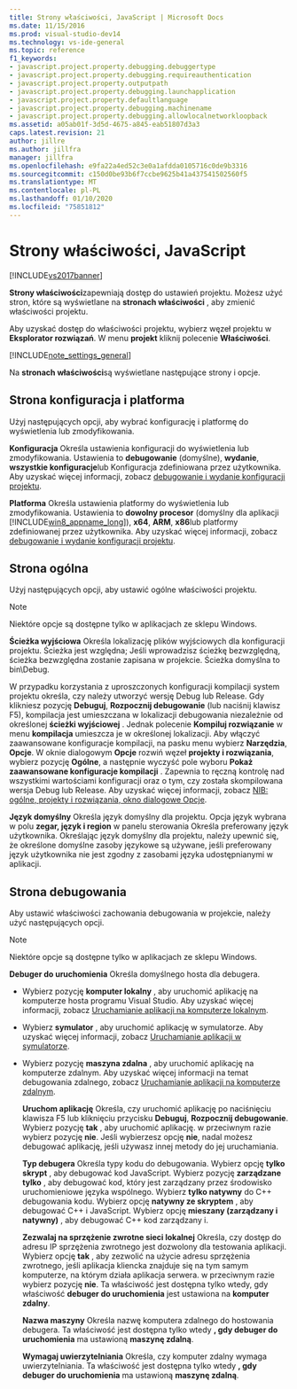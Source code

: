 ```yaml
---
title: Strony właściwości, JavaScript | Microsoft Docs
ms.date: 11/15/2016
ms.prod: visual-studio-dev14
ms.technology: vs-ide-general
ms.topic: reference
f1_keywords:
- javascript.project.property.debugging.debuggertype
- javascript.project.property.debugging.requireauthentication
- javascript.project.property.outputpath
- javascript.project.property.debugging.launchapplication
- javascript.project.property.defaultlanguage
- javascript.project.property.debugging.machinename
- javascript.project.property.debugging.allowlocalnetworkloopback
ms.assetid: a05ab01f-3d5d-4675-a845-eab51807d3a3
caps.latest.revision: 21
author: jillre
ms.author: jillfra
manager: jillfra
ms.openlocfilehash: e9fa22a4ed52c3e0a1afdda0105716c0de9b3316
ms.sourcegitcommit: c150d0be93b6f7ccbe9625b41a437541502560f5
ms.translationtype: MT
ms.contentlocale: pl-PL
ms.lasthandoff: 01/10/2020
ms.locfileid: "75851812"
---
```

# <a name="property-pages-javascript"></a>Strony właściwości, JavaScript
[!INCLUDE[vs2017banner](../../includes/vs2017banner.md)]

**Strony właściwości**zapewniają dostęp do ustawień projektu. Możesz użyć stron, które są wyświetlane na **stronach właściwości** , aby zmienić właściwości projektu.

 Aby uzyskać dostęp do właściwości projektu, wybierz węzeł projektu w **Eksplorator rozwiązań**. W menu **projekt** kliknij polecenie **Właściwości**.

 [!INCLUDE[note_settings_general](../../includes/note-settings-general-md.md)]

 Na **stronach właściwości**są wyświetlane następujące strony i opcje.

## <a name="configuration-and-platform-page"></a>Strona konfiguracja i platforma
 Użyj następujących opcji, aby wybrać konfigurację i platformę do wyświetlenia lub zmodyfikowania.

 **Konfiguracja** Określa ustawienia konfiguracji do wyświetlenia lub zmodyfikowania. Ustawienia to **debugowanie** (domyślne), **wydanie**, **wszystkie konfiguracje**lub Konfiguracja zdefiniowana przez użytkownika. Aby uzyskać więcej informacji, zobacz [debugowanie i wydanie konfiguracji projektu](https://msdn.microsoft.com/0440b300-0614-4511-901a-105b771b236e).

 **Platforma** Określa ustawienia platformy do wyświetlenia lub zmodyfikowania. Ustawienia to **dowolny procesor** (domyślny dla aplikacji [!INCLUDE[win8_appname_long](../../includes/win8-appname-long-md.md)]), **x64**, **ARM**, **x86**lub platformy zdefiniowanej przez użytkownika. Aby uzyskać więcej informacji, zobacz [debugowanie i wydanie konfiguracji projektu](https://msdn.microsoft.com/0440b300-0614-4511-901a-105b771b236e).

## <a name="general-page"></a>Strona ogólna
 Użyj następujących opcji, aby ustawić ogólne właściwości projektu.

> [!NOTE]
> Niektóre opcje są dostępne tylko w aplikacjach ze sklepu Windows.

 **Ścieżka wyjściowa** Określa lokalizację plików wyjściowych dla konfiguracji projektu. Ścieżka jest względna; Jeśli wprowadzisz ścieżkę bezwzględną, ścieżka bezwzględna zostanie zapisana w projekcie. Ścieżka domyślna to bin\Debug.

 W przypadku korzystania z uproszczonych konfiguracji kompilacji system projektu określa, czy należy utworzyć wersję Debug lub Release. Gdy klikniesz pozycję **Debuguj**, **Rozpocznij debugowanie** (lub naciśnij klawisz F5), kompilacja jest umieszczana w lokalizacji debugowania niezależnie od określonej **ścieżki wyjściowej** . Jednak polecenie **Kompiluj rozwiązanie** w menu **kompilacja** umieszcza je w określonej lokalizacji. Aby włączyć zaawansowane konfiguracje kompilacji, na pasku menu wybierz **Narzędzia**, **Opcje**. W oknie dialogowym **Opcje** rozwiń węzeł **projekty i rozwiązania**, wybierz pozycję **Ogólne**, a następnie wyczyść pole wyboru **Pokaż zaawansowane konfiguracje kompilacji** . Zapewnia to ręczną kontrolę nad wszystkimi wartościami konfiguracji oraz o tym, czy została skompilowana wersja Debug lub Release. Aby uzyskać więcej informacji, zobacz [NIB: ogólne, projekty i rozwiązania, okno dialogowe Opcje](https://msdn.microsoft.com/8f8e37e8-b28d-4b13-bfeb-ea4d3312aeca).

 **Język domyślny** Określa język domyślny dla projektu. Opcja język wybrana w polu **zegar, język i region** w panelu sterowania Określa preferowany język użytkownika. Określając język domyślny dla projektu, należy upewnić się, że określone domyślne zasoby językowe są używane, jeśli preferowany język użytkownika nie jest zgodny z zasobami języka udostępnianymi w aplikacji.

## <a name="debug-page"></a>Strona debugowania
 Aby ustawić właściwości zachowania debugowania w projekcie, należy użyć następujących opcji.

> [!NOTE]
> Niektóre opcje są dostępne tylko w aplikacjach ze sklepu Windows.

 **Debuger do uruchomienia** Określa domyślnego hosta dla debugera.

- Wybierz pozycję **komputer lokalny** , aby uruchomić aplikację na komputerze hosta programu Visual Studio. Aby uzyskać więcej informacji, zobacz [Uruchamianie aplikacji na komputerze lokalnym](https://msdn.microsoft.com/library/windows/apps/hh441483(v=VS.85).aspx).

- Wybierz **symulator** , aby uruchomić aplikację w symulatorze. Aby uzyskać więcej informacji, zobacz [Uruchamianie aplikacji w symulatorze](https://msdn.microsoft.com/library/windows/apps/hh441475(v=VS.85).aspx).

- Wybierz pozycję **maszyna zdalna** , aby uruchomić aplikację na komputerze zdalnym. Aby uzyskać więcej informacji na temat debugowania zdalnego, zobacz [Uruchamianie aplikacji na komputerze zdalnym](https://msdn.microsoft.com/library/windows/apps/hh441469(v=VS.85).aspx).

  **Uruchom aplikację** Określa, czy uruchomić aplikację po naciśnięciu klawisza F5 lub kliknięciu przycisku **Debuguj**, **Rozpocznij debugowanie**. Wybierz pozycję **tak** , aby uruchomić aplikację. w przeciwnym razie wybierz pozycję **nie**. Jeśli wybierzesz opcję **nie**, nadal możesz debugować aplikację, jeśli używasz innej metody do jej uruchamiania.

  **Typ debugera** Określa typy kodu do debugowania. Wybierz opcję **tylko skrypt** , aby debugować kod JavaScript. Wybierz pozycję **zarządzane tylko** , aby debugować kod, który jest zarządzany przez środowisko uruchomieniowe języka wspólnego. Wybierz **tylko natywny** do C++ debugowania kodu. Wybierz opcję **natywny ze skryptem** , aby debugować C++ i JavaScript. Wybierz opcję **mieszany (zarządzany i natywny)** , aby debugować C++ kod zarządzany i.

  **Zezwalaj na sprzężenie zwrotne sieci lokalnej** Określa, czy dostęp do adresu IP sprzężenia zwrotnego jest dozwolony dla testowania aplikacji. Wybierz opcję **tak** , aby zezwolić na użycie adresu sprzężenia zwrotnego, jeśli aplikacja kliencka znajduje się na tym samym komputerze, na którym działa aplikacja serwera. w przeciwnym razie wybierz pozycję **nie**. Ta właściwość jest dostępna tylko wtedy, gdy właściwość **debuger do uruchomienia** jest ustawiona na **komputer zdalny**.

  **Nazwa maszyny** Określa nazwę komputera zdalnego do hostowania debugera. Ta właściwość jest dostępna tylko wtedy **, gdy debuger do uruchomienia** ma ustawioną **maszynę zdalną**.

  **Wymagaj uwierzytelniania** Określa, czy komputer zdalny wymaga uwierzytelniania. Ta właściwość jest dostępna tylko wtedy **, gdy debuger do uruchomienia** ma ustawioną **maszynę zdalną**.
